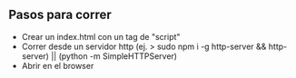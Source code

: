 ## Pasos para correr

* Crear un index.html con un tag de "script"
* Correr desde un servidor http (ej. > sudo npm i -g http-server && http-server) || (python -m SimpleHTTPServer)
* Abrir en el browser
